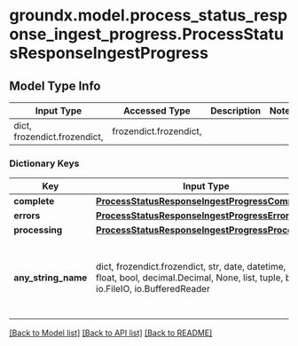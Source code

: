 # groundx.model.process_status_response_ingest_progress.ProcessStatusResponseIngestProgress

## Model Type Info
Input Type | Accessed Type | Description | Notes
------------ | ------------- | ------------- | -------------
dict, frozendict.frozendict,  | frozendict.frozendict,  |  | 

### Dictionary Keys
Key | Input Type | Accessed Type | Description | Notes
------------ | ------------- | ------------- | ------------- | -------------
**complete** | [**ProcessStatusResponseIngestProgressComplete**](ProcessStatusResponseIngestProgressComplete.md) | [**ProcessStatusResponseIngestProgressComplete**](ProcessStatusResponseIngestProgressComplete.md) |  | [optional] 
**errors** | [**ProcessStatusResponseIngestProgressErrors**](ProcessStatusResponseIngestProgressErrors.md) | [**ProcessStatusResponseIngestProgressErrors**](ProcessStatusResponseIngestProgressErrors.md) |  | [optional] 
**processing** | [**ProcessStatusResponseIngestProgressProcessing**](ProcessStatusResponseIngestProgressProcessing.md) | [**ProcessStatusResponseIngestProgressProcessing**](ProcessStatusResponseIngestProgressProcessing.md) |  | [optional] 
**any_string_name** | dict, frozendict.frozendict, str, date, datetime, int, float, bool, decimal.Decimal, None, list, tuple, bytes, io.FileIO, io.BufferedReader | frozendict.frozendict, str, BoolClass, decimal.Decimal, NoneClass, tuple, bytes, FileIO | any string name can be used but the value must be the correct type | [optional]

[[Back to Model list]](../../README.md#documentation-for-models) [[Back to API list]](../../README.md#documentation-for-api-endpoints) [[Back to README]](../../README.md)

